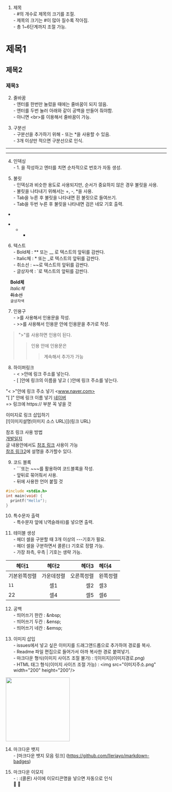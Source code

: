 1. 제목 <br>
\- #의 개수로 제목의 크기를 조절. <br>
\- 제목의 크기는 #이 많아 질수록 작아짐. <br>
\- 총 1~6단계까지 조절 가능.
# 제목1
## 제목2
### 제목3

2. 줄바꿈 <br>
\- 엔터를 한번만 눌렀을 때에는 줄바꿈이 되지 않음. <br>
\- 엔터를 두번 눌러 아래와 같이 공백을 만들어 줘야함. <br>
\- 아니면 \<br>를 이용해서 줄바꿈이 가능. <br>

3. 구분선 <br>
\- 구분선을 추가하기 위해 - 또는 *을 사용할 수 있음. <br>
\- 3개 이상만 적으면 구분선으로 인식. <br>
---
***

4. 인덱싱 <br>
\- 1. 을 작성하고 엔터를 치면 순차적으로 번호가 자동 생성. <br>

5. 불릿 <br>
\- 인덱싱과 비슷한 용도로 사용되지만, 순서가 중요하지 않은 경우 불릿을 사용. <br>
\- 불릿을 나타내기 위해서는 +, -, *을 사용. <br>
\- Tab을 누른 후 불릿을 나타내면 흰 불릿으로 들여쓰기. <br>
\- Tab을 두번 누른 후 불릿을 나타내면 검은 네모 기호 출력. <br>

+ <br>
-
  *
    -
 
6. 텍스트 <br>
\- Bold체 : ** 또는 __ 로 텍스트의 앞뒤를 감싼다. <br>
\- Italic체 : * 또는 _로 텍스트의 앞뒤를 감싼다. <br>
\- 취소선 : ~~로 텍스트의 앞뒤를 감싼다. <br>
\- 글상자색 : `로 텍스트의 앞뒤를 감싼다. <br>

&emsp;__Bold체__ <br>
&emsp;*Italic체* <br>
&emsp;~~취소선~~ <br>
&emsp;`글상자색` <br>

7. 인용구 <br>
\- >를 사용해서 인용문을 작성. <br>
\- >>를 사용해서 인용문 안에 인용문을 추가로 작성. <br>

> ">"를 사용하면 인용이 된다. 
>> 인용 안에 인용문은
>>> 계속해서 추가가 가능

8. 하이퍼링크 <br>
\- < >안에 링크 주소를 넣는다. <br>
\- [ ]안에 링크의 이름을 넣고 ( )안에 링크 주소를 넣는다. <br>

"< >"안에 링크 주소 넣기 <www.naver.com> <br>
"[ ]" 안에 링크 이름 넣기 [네이버](https://www.naver.com) <br> => 링크에 https:// 부분 꼭 넣을 것 <br>

이미지로 링크 삽입하기 <br>
[![이미지설명(이미지 소스 URL)]](링크 URL) <br>

참조 링크 사용 방법 <br>
[개발일지][참조 링크] <br>
글 내용안에서도 [참조 링크] 사용이 가능 <br>
[참조 링크2]에 설명을 추가할수 있다. <br> 

[참조 링크]: https://www.naver.com 
[참조 링크2]: https://www.naver.com "네이버 사이트" 

9. 코드 블록 <br>
\- ```또는 ~~~를 활용하여 코드블록을 작성. <br>
\- 앞뒤로 묶어줘서 사용. <br>
\- 뒤에 사용한 언어 붙힐 것 <br>

```c
#include <stdio.h>
int main(void) {
  printf("Hello");
}
```

10. 특수문자 출력 <br>
\- 특수문자 앞에 \\(역슬래쉬)를 넣으면 출력. <br>
  
11. 테이블 생성 <br>
\- 헤더 셀을 구분할 때 3개 이상의 ---기호가 필요. <br>
\- 헤더 셀을 구분하면서 콜론(:) 기호로 정렬 가능. <br>
\- 가장 좌측, 우측 | 기호는 생략 가능. <br>

|헤더1|헤더2|헤더3|헤더4|
|---|:---:|---:|:---|
기본왼쪽정렬|가운데정렬|오른쪽정렬|왼쪽정렬
`11`|셀1|셀2|셀3|
22|셀4|셀5|셀6

12. 공백 <br>
\- 띄어쓰기 한칸 : \&nbsp; <br>
\- 띄어쓰기 두칸 : \&ensp; <br>
\- 띄어쓰기 네칸 : \&emsp; <br>
  
13. 이미지 삽입 <br>
\- issues에서 넣고 싶은 이미지를 드래그앤드롭으로 추가하여 경로를 복사. <br>
\- Readme 파일 편집으로 들어가서 아까 복사한 경로 붙여넣기. <br>
\- 마크다운 형식(이미지 사이즈 조절 불가) : ![이미지]\(이미지경로.png) <br>
\- HTML 태그 형식(이미지 사이즈 조절 가능) : \<img src="이미지주소.png" width="200" height="200"/> <br>

<!-- ![이미지](https://upload.wikimedia.org/wikipedia/commons/thumb/9/95/Font_Awesome_5_brands_github.svg/640px-Font_Awesome_5_brands_github.svg.png) -->
<img src="https://upload.wikimedia.org/wikipedia/commons/thumb/9/95/Font_Awesome_5_brands_github.svg/640px-Font_Awesome_5_brands_github.svg.png" width="200" height="200"/> 

14. 마크다운 뱃지 <br>
\- [마크다운 뱃지 모음 링크] (https://github.com/Ileriayo/markdown-badges)

15. 마크다운 이모지 <br>
\- \: :(콜론) 사이에 이모티콘명을 넣으면 자동으로 인식 <br>
🚀 🎄
